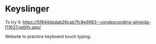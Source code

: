 # Keyslinger

To try it: https://5f844dedab26cab7fc8e6983--condescending-almeida-f11637.netlify.app/

Website to practice keyboard touch typing.

